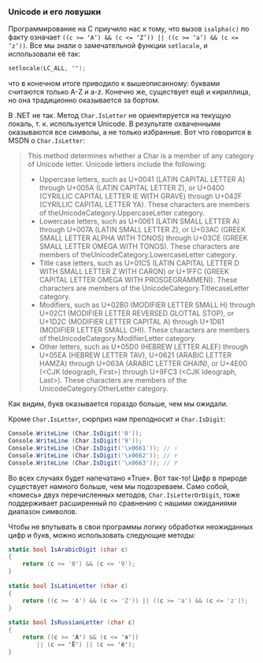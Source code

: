 ﻿### Unicode и его ловушки

Программирование на C приучило нас к тому, что вызов `isalpha(c)` по факту означает `((c >= ‘A’) && (c <= ‘Z’)) || ((c >= ‘a’) && (c <= ‘z’))`. Все мы знали о замечательной функции `setlocale`, и использовали её так:
```c
setlocale(LC_ALL, "");
```
что в конечном итоге приводило к вышеописанному: буквами считаются только A-Z и a-z. Конечно же, существует ещё и кириллица, но она традиционно оказывается за бортом.

В .NET не так. Метод `Char.IsLetter` не ориентируется на текущую локаль, т. к. используется Unicode. В результате охваченными оказываются все символы, а не только избранные. Вот что говорится в MSDN о `Char.IsLetter`:

>This method determines whether a Char is a member of any category of Unicode letter. Unicode letters include the following:
>* Uppercase letters, such as U+0041 (LATIN CAPITAL LETTER A) through U+005A (LATIN CAPITAL LETTER Z), or U+0400 (CYRILLIC CAPITAL LETTER IE WITH GRAVE) through U+042F (CYRILLIC CAPITAL LETTER YA). These characters are members of theUnicodeCategory.UppercaseLetter category.
>* Lowercase letters, such as U+0061 (LATIN SMALL LETTER A) through U+007A (LATIN SMALL LETTER Z), or U+03AC (GREEK SMALL LETTER ALPHA WITH TONOS) through U+03CE (GREEK SMALL LETTER OMEGA WITH TONOS). These characters are members of theUnicodeCategory.LowercaseLetter category.
>* Title case letters, such as U+01C5 (LATIN CAPITAL LETTER D WITH SMALL LETTER Z WITH CARON) or U+1FFC (GREEK CAPITAL LETTER OMEGA WITH PROSGEGRAMMENI). These characters are members of the UnicodeCategory.TitlecaseLetter category.
>* Modifiers, such as U+02B0 (MODIFIER LETTER SMALL H) through U+02C1 (MODIFIER LETTER REVERSED GLOTTAL STOP), or U+1D2C (MODIFIER LETTER CAPITAL A) through U+1D61 (MODIFIER LETTER SMALL CHI). These characters are members of theUnicodeCategory.ModifierLetter category.
>* Other letters, such as U+05D0 (HEBREW LETTER ALEF) through U+05EA (HEBREW LETTER TAV), U+0621 (ARABIC LETTER HAMZA) through U+063A (ARABIC LETTER GHAIN), or U+4E00 (<CJK Ideograph, First>) through U+9FC3 (<CJK Ideograph, Last>). These characters are members of the UnicodeCategory.OtherLetter category.

Как видим, букв оказывается гораздо больше, чем мы ожидали.

Кроме `Char.IsLetter`, сюрприз нам преподносит и `Char.IsDigit`:
```csharp
Console.WriteLine (Char.IsDigit('0'));
Console.WriteLine (Char.IsDigit('9'));
Console.WriteLine (Char.IsDigit('\x0661')); // ١
Console.WriteLine (Char.IsDigit('\x0662')); // ٢
Console.WriteLine (Char.IsDigit('\x0663')); // ٣
```
Во всех случаях будет напечатано «True». Вот так-то! Цифр в природе существует намного больше, чем мы подозреваем. Само собой, «помесь» двух перечисленных методов, `Char.IsLetterOrDigit`, тоже поддерживает расширенный по сравнению с нашими ожиданиями диапазон символов.

Чтобы не впутывать в свои программы логику обработки неожиданных цифр и букв, можно использовать следующие методы:
```csharp
static bool IsArabicDigit (char c)
{
    return (c >= '0') && (c <= '9');
}
 
static bool IsLatinLetter (char c)
{
    return ((c >= 'A') && (c <= 'Z')) || ((c >= 'a') && (c <= 'z'));
}
 
static bool IsRussianLetter (char c)
{
    return ((c >= 'А') && (c <= 'я'))
        || (c == 'Ё') || (c == 'ё');
}
```

